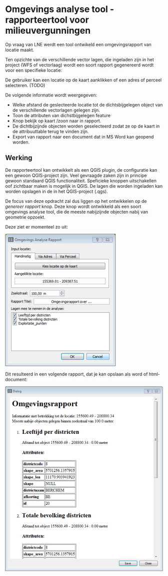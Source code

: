 Omgevings analyse tool - rapporteertool voor milieuvergunningen
================================================================

Op vraag van LNE werdt een tool ontwikeld een omgevingsrapport van locatie maakt. 

Ten opzichte van de verschillende vector lagen, die ingeladen zijn in het project (WFS of vectorlaag) 
wordt een soort rapport gegenereerd wordt voor een specifieke locatie:

De gebruiker kan een locatie op de kaart aanklikken of een adres of perceel selecteren. (TODO)

De volgende informatie wordt weergegeven:
- Welke afstand de geslecteerde locatie tot de dichtsbijgelegen object van de verschillende vectorlagen gelegen zijn.
- Toon de attributen van dichstbijgelegen feature
- Knop bekijk op kaart /zoon naar in rapport.
- De dichtbijzijnde objecten worden geselecteerd zodat ze op de kaart in de attribuuttable terug te vinden zijn.  
- Export van rapport naar een document dat in MS Word kan geopend worden.

Werking
-------
De rapporteertool kan ontwikkelt als een QGIS plugin, de configuratie kan een gewoon QGIS-project zijn. 
Veel gevraagde zaken zijn in principe gewoon standaard QGIS functionaliteit. 
Speficieke knoppen uitschakellen oof zichtbaar maken is mogelijk in QGIS.
De lagen die worden ingeladen kan worden opslagen in de in het QGIS-project (.qgs).

De focus van deze opdracht zal dus liggen op het ontwikkelen op de *genereer rapport* knop.
Deze knop wordt ontwikkeld als een soort omgevings analyse tool, die de meeste nabijzijnde objecten nabij van geometrie opzoekt. 

Deze ziet er momenteel zo uit:

![](img/Mainwindow_Omgevings_Analyse_Rapport.png)

Dit resulteerd in een volgende rapport, dat je kan opslaan als word of html-document:

![](img/Rapport_Dialog.png)




